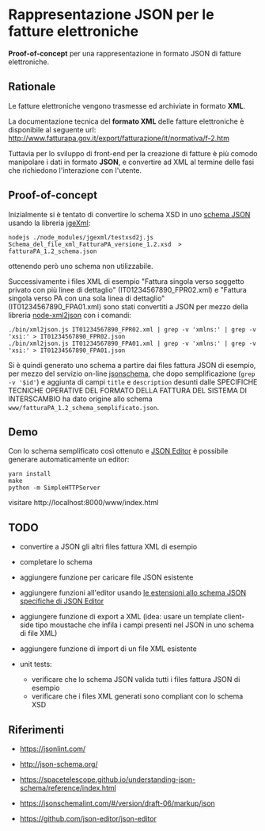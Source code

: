 # Rappresentazione JSON per le fatture elettroniche

**Proof-of-concept** per una rappresentazione in formato JSON di fatture elettroniche.

## Rationale

Le fatture elettroniche vengono trasmesse ed archiviate in formato **XML**.

La documentazione tecnica del **formato XML** delle fatture elettroniche è disponibile al seguente url: http://www.fatturapa.gov.it/export/fatturazione/it/normativa/f-2.htm

Tuttavia per lo sviluppo di front-end per la creazione di fatture è più comodo manipolare i dati in formato **JSON**, e convertire ad XML al termine delle fasi che richiedono l'interazione con l'utente.

## Proof-of-concept

Inizialmente si è tentato di convertire lo schema XSD in uno [schema JSON](http://json-schema.org/) usando la libreria [jgeXml](https://github.com/Mermade/jgeXml):
```
nodejs ./node_modules/jgexml/testxsd2j.js Schema_del_file_xml_FatturaPA_versione_1.2.xsd  > fatturaPA_1.2_schema.json
```
ottenendo però uno schema non utilizzabile.

Successivamente i files XML di esempio "Fattura singola verso soggetto privato con più linee di dettaglio" (IT01234567890_FPR02.xml) e "Fattura singola verso PA con una sola linea di dettaglio" (IT01234567890_FPA01.xml) sono stati convertiti a JSON per mezzo della libreria [node-xml2json](https://github.com/buglabs/node-xml2json) con i comandi:
```
./bin/xml2json.js IT01234567890_FPR02.xml | grep -v 'xmlns:' | grep -v 'xsi:' > IT01234567890_FPR02.json
./bin/xml2json.js IT01234567890_FPA01.xml | grep -v 'xmlns:' | grep -v 'xsi:' > IT01234567890_FPA01.json
```

Si è quindi generato uno schema a partire dai files fattura JSON di esempio, per mezzo del servizio on-line [jsonschema](https://www.jsonschema.net/), che dopo semplificazione (`grep -v '$id'`) e aggiunta di campi `title` e `description` desunti dalle SPECIFICHE TECNICHE OPERATIVE DEL FORMATO DELLA FATTURA DEL SISTEMA DI INTERSCAMBIO ha dato origine allo schema `www/fatturaPA_1.2_schema_semplificato.json`.

## Demo

Con lo schema semplificato così ottenuto e [JSON Editor](https://github.com/json-editor/json-editor) è possibile generare automaticamente un editor:

```
yarn install
make
python -m SimpleHTTPServer
```
visitare http://localhost:8000/www/index.html

## TODO

- convertire a JSON gli altri files fattura XML di esempio

- completare lo schema

- aggiungere funzione per caricare file JSON esistente

- aggiungere funzioni all'editor usando [le estensioni allo schema JSON specifiche di JSON Editor](https://github.com/json-editor/json-editor#json-schema-support)

- aggiungere funzione di export a XML (idea: usare un template client-side tipo moustache che infila i campi presenti nel JSON in uno schema di file XML)

- aggiungere funzione di import di un file XML esistente

- unit tests:
  - verificare che lo schema JSON valida tutti i files fattura JSON di esempio
  - verificare che i files XML generati sono compliant con lo schema XSD

## Riferimenti

- https://jsonlint.com/

- http://json-schema.org/

- https://spacetelescope.github.io/understanding-json-schema/reference/index.html

- https://jsonschemalint.com/#/version/draft-06/markup/json

- https://github.com/json-editor/json-editor
